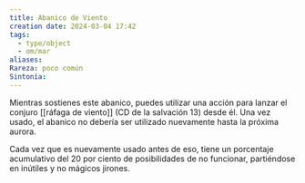 ```yaml
---
title: Abanico de Viento
creation date: 2024-03-04 17:42
tags:
  - type/object
  - om/mar
aliases: 
Rareza: poco común
Sintonía:
---
```

Mientras sostienes este abanico, puedes utilizar una acción para lanzar el conjuro [[ráfaga de viento]] (CD de la salvación 13) desde él. Una vez usado, el abanico no debería ser utilizado nuevamente hasta la próxima aurora. 

Cada vez que es nuevamente usado antes de eso, tiene un porcentaje acumulativo del 20 por ciento de posibilidades de no funcionar, partiéndose en inútiles y no mágicos jirones.